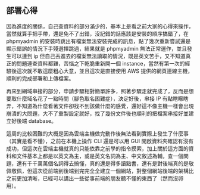 ## 部署心得

因為進度的關係，自己查資料的部分滿少的，基本上是看之前大家的心得來操作，當然就算手把手帶，還是免不了出錯，沒記錯的話應該是安裝的順序搞錯了，在 phpmyadmin 的安裝時跳出有檔案無法安裝完成的訊息，點了幾次重新嘗試還是顯示錯誤的情況下手殘選擇跳過，結果就是 phpmyadmin 無法正常運作，並且發生可以連到 ip 但自己丟進去的檔案無法讀取的情況，既是英文苦手，又不知道真正的問題連查資料都難，苦惱之下乾脆重新開一個 instance，當然有第一次的經驗後這次就不敢這麼粗心大意，並且這次是直接使用 AWS 提供的網頁連線主機，順利的完成部署和上傳檔案。

再來到網域串接的部分，申請步驟相對簡單許多，照著步驟走就完成了，反而是想要取什麼域名花了一點時間（腳色取名困難症），決定好後，串接 IP 有點瞎矇瞎弄，不知道為什麼看著文件卻找不到該做什麼的感覺，還好這不像主機一樣會出現崩潰的大問題，大不了重製設定就好，找了幾份文件後也順利的把檔案串接好並建立好後端 database。

這周的比較困難的大概是因為雲端主機做完動作後無法看到實際上發生了什麼事（其實是看不懂），之前在本機上操作 CLI 還是可以用 GUI 開啟資料夾確認有沒有成功，但這次在雲端主機就真的只能依靠之前學的指令摸索，加上關於這方面的資料和文件基本上都是以英文為主，或是英文名詞為主、中文敘述為輔，查一個問題，還有千千萬萬個名詞得去搞懂，真的還是得多讀點書，還有是對後端真的是敬佩敬佩，但這次從前端到後端到完完全全建立一個網站，對整個網站後端的架構比之前更加清晰，已經可以講出一些從事前端的朋友聽不懂的東西了（然而沒卵用）。



